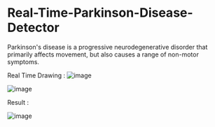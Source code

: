 # Real-Time-Parkinson-Disease-Detector
Parkinson's disease is a progressive neurodegenerative disorder that primarily affects movement, but also causes a range of non-motor symptoms.

Real Time Drawing : ![image](https://github.com/user-attachments/assets/6b9d00f9-988b-4962-a4ee-2d8b09b8c2fb)

![image](https://github.com/user-attachments/assets/c0320d3c-26ce-44ff-ba59-948ef835f0ce)

Result :

![image](https://github.com/user-attachments/assets/ce3b6e70-42bb-4598-aab5-4b6c5d5810c2)


